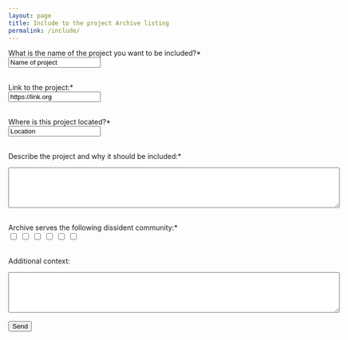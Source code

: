```yaml
---
layout: page
title: Include to the project Archive listing
permalink: /include/
---
```


<form action="https://formspree.io/f/mgedpgaw" method="POST">
  <label for="name">What is the name of the project you want to be included?*</label><br>
  <input type="text" id="name" name="name" value="Name of project" required><br><br>
  
  <label for="link">Link to the project:*</label><br>
  <input type="text" id="link" name="link" value="https://link.org" required><br><br>
  
  <label for="location">Where is this project located?*</label><br>
  <input type="text" id="location" name="location" value="Location" required><br><br>
  
  <label for="description">Describe the project and why it should be included:*</label>
  <textarea rows="5" cols="80" id="description" name="description" required></textarea><br><br>
  
  <label for="community">Archive serves the following dissident community:*</label><br>
  <input type="checkbox" id="community" name="community" value="Sexual Orientation">
  <input type="checkbox" id="community" name="community" value="Race">
  <input type="checkbox" id="community" name="community" value="Gender Identity">
  <input type="checkbox" id="community" name="community" value="Ethnicity">
  <input type="checkbox" id="community" name="community" value="Political Alignment">
  <input type="checkbox" id="community" name="community" value="Other">
  <br><br>
  
  <label for="addcontext">Additional context:</label>
  <textarea rows="5" cols="80" id="addcontext" name="addcontext"></textarea><br><br>
  
  <input type="submit" value="Send">
</form> 

